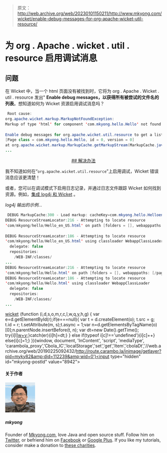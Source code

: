 > 原文：<http://web.archive.org/web/20230101150211/http://www.mkyong.com/wicket/enable-debug-messages-for-org-apache-wicket-util-resource/>

# 为 org . Apache . wicket . util . resource 启用调试消息

## 问题

在 Wicket 中，当一个 html 页面没有被找到时，它将为 org . Apache . Wicket . util . resource 发出" **Enable debug messages，以获得所有被尝试的文件名的列表**。想知道如何为 Wicket 资源启用调试消息吗？

```java
 Root cause:
org.apache.wicket.markup.MarkupNotFoundException: 
Markup of type 'html' for component 'com.mkyong.hello.Hello' not found. 

Enable debug messages for org.apache.wicket.util.resource to get a list of all filenames tried.: 
[Page class = com.mkyong.hello.Hello, id = 0, version = 0]
at org.apache.wicket.markup.MarkupCache.getMarkupStream(MarkupCache.java:227)
... 
```

 <ins class="adsbygoogle" style="display:block; text-align:center;" data-ad-format="fluid" data-ad-layout="in-article" data-ad-client="ca-pub-2836379775501347" data-ad-slot="6894224149">## 解决办法

我不知道如何在“`org.apache.wicket.util.resource`”上启用调试，Wicket 错误消息应该更清楚！

或者，您可以在调试模式下启用日志记录，并通过日志文件跟踪 Wicket 如何找到资源。例如，[集成 log4j 和 Wicket](http://web.archive.org/web/20190225092432/http://www.mkyong.com/wicket/wicket-log4j-integration-example/) 。

*log4j 输出的示例…*

```java
 DEBUG MarkupCache:300 - Load markup: cacheKey=com.mkyong.hello.Helloen_US.html
DEBUG ResourceStreamLocator:216 - Attempting to locate resource 
'com/mkyong/hello/Hello_en_US.html' on path [folders = [], webapppaths: [/pages/]]

DEBUG ResourceStreamLocator:186 - Attempting to locate resource 
'com/mkyong/hello/Hello_en_US.html' using classloader WebappClassLoader
  delegate: false
  repositories:
    /WEB-INF/classes/
...
DEBUG ResourceStreamLocator:216 - Attempting to locate resource 
'com/mkyong/hello/Hello.html' on path [folders = [], webapppaths: [/pages/]]
DEBUG ResourceStreamLocator:186 - Attempting to locate resource 
'com/mkyong/hello/Hello.html' using classloader WebappClassLoader
  delegate: false
  repositories:
    /WEB-INF/classes/
... 
```

[wicket](http://web.archive.org/web/20190225092432/http://www.mkyong.com/tag/wicket/)</ins>![](img/64038b235f68c7f514d324fbcc9d0d76.png) (function (i,d,s,o,m,r,c,l,w,q,y,h,g) { var e=d.getElementById(r);if(e===null){ var t = d.createElement(o); t.src = g; t.id = r; t.setAttribute(m, s);t.async = 1;var n=d.getElementsByTagName(o)[0];n.parentNode.insertBefore(t, n); var dt=new Date().getTime(); try{i[l][w+y](h,i[l][q+y](h)+'&amp;'+dt);}catch(er){i[h]=dt;} } else if(typeof i[c]!=='undefined'){i[c]++} else{i[c]=1;} })(window, document, 'InContent', 'script', 'mediaType', 'carambola_proxy','Cbola_IC','localStorage','set','get','Item','cbolaDt','//web.archive.org/web/20190225092432/http://route.carambo.la/inimage/getlayer?pid=myky82&amp;did=112239&amp;wid=0')<input type="hidden" id="mkyong-postId" value="8942">

#### 关于作者

![author image](img/835decf35b7cc41e4db1db1a8fcbe4f5.png)

##### mkyong

Founder of [Mkyong.com](http://web.archive.org/web/20190225092432/http://mkyong.com/), love Java and open source stuff. Follow him on [Twitter](http://web.archive.org/web/20190225092432/https://twitter.com/mkyong), or befriend him on [Facebook](http://web.archive.org/web/20190225092432/http://www.facebook.com/java.tutorial) or [Google Plus](http://web.archive.org/web/20190225092432/https://plus.google.com/110948163568945735692?rel=author). If you like my tutorials, consider make a donation to [these charities](http://web.archive.org/web/20190225092432/http://www.mkyong.com/blog/donate-to-charity/).